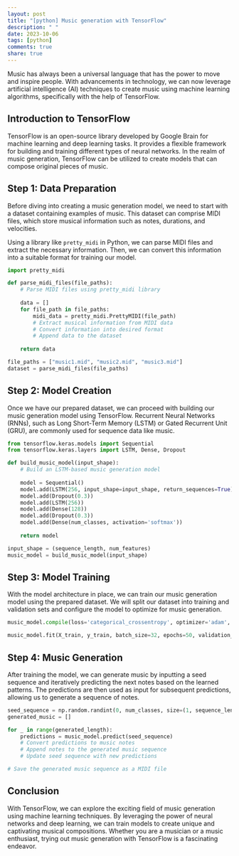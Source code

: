 ```yaml
---
layout: post
title: "[python] Music generation with TensorFlow"
description: " "
date: 2023-10-06
tags: [python]
comments: true
share: true
---
```


Music has always been a universal language that has the power to move and inspire people. With advancements in technology, we can now leverage artificial intelligence (AI) techniques to create music using machine learning algorithms, specifically with the help of TensorFlow.

## Introduction to TensorFlow

TensorFlow is an open-source library developed by Google Brain for machine learning and deep learning tasks. It provides a flexible framework for building and training different types of neural networks. In the realm of music generation, TensorFlow can be utilized to create models that can compose original pieces of music.

## Step 1: Data Preparation

Before diving into creating a music generation model, we need to start with a dataset containing examples of music. This dataset can comprise MIDI files, which store musical information such as notes, durations, and velocities.

Using a library like `pretty_midi` in Python, we can parse MIDI files and extract the necessary information. Then, we can convert this information into a suitable format for training our model.

```python
import pretty_midi

def parse_midi_files(file_paths):
    # Parse MIDI files using pretty_midi library
    
    data = []
    for file_path in file_paths:
        midi_data = pretty_midi.PrettyMIDI(file_path)
        # Extract musical information from MIDI data
        # Convert information into desired format
        # Append data to the dataset
        
    return data

file_paths = ["music1.mid", "music2.mid", "music3.mid"]
dataset = parse_midi_files(file_paths)
```

## Step 2: Model Creation

Once we have our prepared dataset, we can proceed with building our music generation model using TensorFlow. Recurrent Neural Networks (RNNs), such as Long Short-Term Memory (LSTM) or Gated Recurrent Unit (GRU), are commonly used for sequence data like music.

```python
from tensorflow.keras.models import Sequential
from tensorflow.keras.layers import LSTM, Dense, Dropout

def build_music_model(input_shape):
    # Build an LSTM-based music generation model
    
    model = Sequential()
    model.add(LSTM(256, input_shape=input_shape, return_sequences=True))
    model.add(Dropout(0.3))
    model.add(LSTM(256))
    model.add(Dense(128))
    model.add(Dropout(0.3))
    model.add(Dense(num_classes, activation='softmax'))
    
    return model

input_shape = (sequence_length, num_features)
music_model = build_music_model(input_shape)
```

## Step 3: Model Training

With the model architecture in place, we can train our music generation model using the prepared dataset. We will split our dataset into training and validation sets and configure the model to optimize for music generation.

```python
music_model.compile(loss='categorical_crossentropy', optimizer='adam', metrics=['accuracy'])

music_model.fit(X_train, y_train, batch_size=32, epochs=50, validation_data=(X_val, y_val))
```

## Step 4: Music Generation

After training the model, we can generate music by inputting a seed sequence and iteratively predicting the next notes based on the learned patterns. The predictions are then used as input for subsequent predictions, allowing us to generate a sequence of notes.

```python
seed_sequence = np.random.randint(0, num_classes, size=(1, sequence_length))
generated_music = []

for _ in range(generated_length):
    predictions = music_model.predict(seed_sequence)
    # Convert predictions to music notes
    # Append notes to the generated music sequence
    # Update seed sequence with new predictions

# Save the generated music sequence as a MIDI file
```

## Conclusion

With TensorFlow, we can explore the exciting field of music generation using machine learning techniques. By leveraging the power of neural networks and deep learning, we can train models to create unique and captivating musical compositions. Whether you are a musician or a music enthusiast, trying out music generation with TensorFlow is a fascinating endeavor.